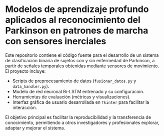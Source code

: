 # Modelos de aprendizaje profundo aplicados al reconocimiento del Parkinson en patrones de marcha con sensores inerciales

Este repositorio contiene el código fuente para el desarrollo de un sistema de clasificación binaria de sujetos con y sin enfermedad de Parkinson, a partir de señales temporales obtenidas mediante sensores de movimiento. El proyecto incluye:

- Scripts de preprocesamiento de datos (`fusionar_datos.py` y `data_handler.py`).
- Modelo de red neuronal Bi-LSTM entrenado y su configuración.
- Herramientas de evaluación (métricas y visualizaciones).
- Interfaz gráfica de usuario desarrollada en `Tkinter` para facilitar la interacción.

El objetivo principal es facilitar la reproducibilidad y la transferencia de conocimiento, permitiendo a otros investigadores y profesionales explorar, adaptar y mejorar el sistema.
